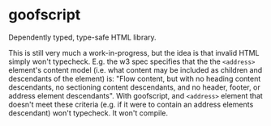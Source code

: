 # goofscript

Dependently typed, type-safe HTML library.

This is still very much a work-in-progress, but the idea is that invalid HTML
simply won't typecheck. E.g. the w3 spec specifies that the the `<address>`
element's content model (i.e. what content may be included as children and
descendants of the element) is:  "Flow content, but with no heading content
descendants, no sectioning content descendants, and no header, footer, or
address element descendants". With goofscript, and `<address>` element that
doesn't meet these criteria (e.g. if it were to contain an address elements
descendant) won't typecheck. It won't compile.
